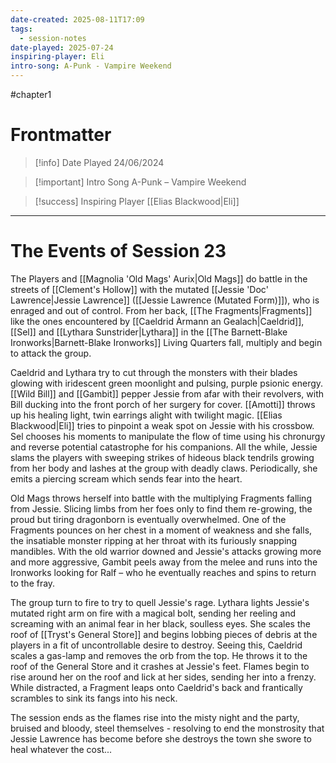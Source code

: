 ```yaml
---
date-created: 2025-08-11T17:09
tags:
  - session-notes
date-played: 2025-07-24
inspiring-player: Eli
intro-song: A-Punk - Vampire Weekend
---
```

#chapter1 
# Frontmatter

> [!info] Date Played
> 24/06/2024

> [!important] Intro Song
> A-Punk – Vampire Weekend

> [!success] Inspiring Player
> [[Elias Blackwood|Eli]]

---
# The Events of Session 23


The Players and [[Magnolia 'Old Mags' Aurix|Old Mags]] do battle in the streets of [[Clement's Hollow]] with the mutated [[Jessie 'Doc' Lawrence|Jessie Lawrence]] ([[Jessie Lawrence (Mutated Form)]]), who is enraged and out of control. From her back, [[The Fragments|Fragments]] like the ones encountered by [[Caeldrid Àrmann an Gealach|Caeldrid]], [[Sel]] and [[Lythara Sunstrider|Lythara]] in the [[The Barnett-Blake Ironworks|Barnett-Blake Ironworks]] Living Quarters fall, multiply and begin to attack the group.

Caeldrid and Lythara try to cut through the monsters with their blades glowing with iridescent green moonlight and pulsing, purple psionic energy. [[Wild Bill]] and [[Gambit]] pepper Jessie from afar with their revolvers, with Bill ducking into the front porch of her surgery for cover. [[Amotti]] throws up his healing light, twin earrings alight with twilight magic. [[Elias Blackwood|Eli]] tries to pinpoint a weak spot on Jessie with his crossbow. Sel chooses his moments to manipulate the flow of time using his chronurgy and reverse potential catastrophe for his companions. All the while, Jessie slams the players with sweeping strikes of hideous black tendrils growing from her body and lashes at the group with deadly claws. Periodically, she emits a piercing scream which sends fear into the heart.

Old Mags throws herself into battle with the multiplying Fragments falling from Jessie. Slicing limbs from her foes only to find them re-growing, the proud but tiring dragonborn is eventually overwhelmed. One of the Fragments pounces on her chest in a moment of weakness and she falls, the insatiable monster ripping at her throat with its furiously snapping mandibles. With the old warrior downed and Jessie's attacks growing more and more aggressive, Gambit peels away from the melee and runs into the Ironworks looking for Ralf – who he eventually reaches and spins to return to the fray.

The group turn to fire to try to quell Jessie's rage. Lythara lights Jessie's mutated right arm on fire with a magical bolt, sending her reeling and screaming with an animal fear in her black, soulless eyes. She scales the roof of [[Tryst's General Store]] and begins lobbing pieces of debris at the players in a fit of uncontrollable desire to destroy. Seeing this, Caeldrid scales a gas-lamp and removes the orb from the top. He throws it to the roof of the General Store and it crashes at Jessie's feet. Flames begin to rise around her on the roof and lick at her sides, sending her into a frenzy. While distracted, a Fragment leaps onto Caeldrid's back and frantically scrambles to sink its fangs into his neck.

The session ends as the flames rise into the misty night and the party, bruised and bloody, steel themselves - resolving to end the monstrosity that Jessie Lawrence has become before she destroys the town she swore to heal whatever the cost...
